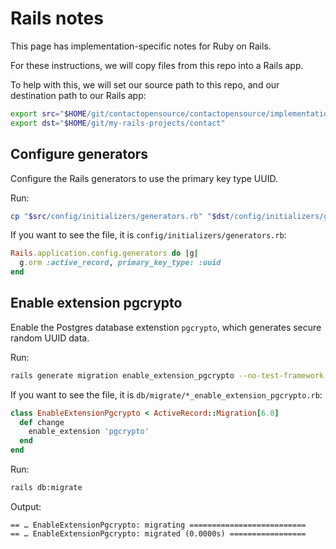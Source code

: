 # Rails notes

This page has implementation-specific notes for Ruby on Rails.

For these instructions, we will copy files from this repo into a Rails app.

To help with this, we will set our source path to this repo, and our destination path to our Rails app:

```sh
export src="$HOME/git/contactopensource/contactopensource/implementations/rails"
export dst="$HOME/git/my-rails-projects/contact"
```

## Configure generators

Configure the Rails generators to use the primary key type UUID.

Run:

```sh
cp "$src/config/initializers/generators.rb" "$dst/config/initializers/generators.rb"
```

If you want to see the file, it is `config/initializers/generators.rb`:

```ruby
Rails.application.config.generators do |g|
  g.orm :active_record, primary_key_type: :uuid
end
```

## Enable extension pgcrypto

Enable the  Postgres database extenstion `pgcrypto`, which generates secure random UUID data.

Run:

```sh
rails generate migration enable_extension_pgcrypto --no-test-framework
```

If you want to see the file, it is `db/migrate/*_enable_extension_pgcrypto.rb`:

```ruby
class EnableExtensionPgcrypto < ActiveRecord::Migration[6.0]
  def change
    enable_extension 'pgcrypto'
  end
end
```

Run:

```sh
rails db:migrate
```

Output:

```stduout
== … EnableExtensionPgcrypto: migrating ==========================
== … EnableExtensionPgcrypto: migrated (0.0000s) =================
```
